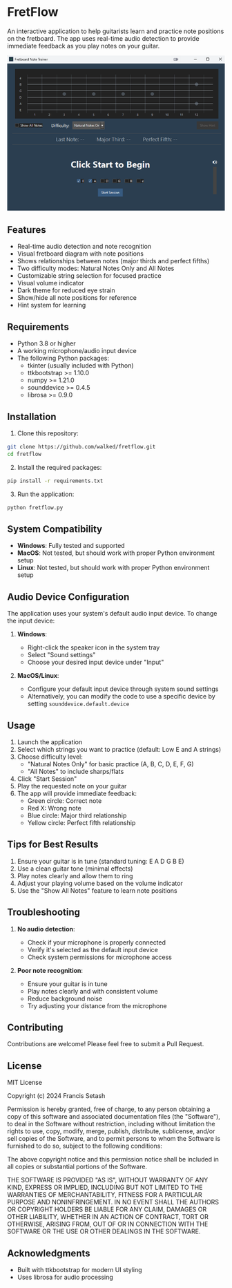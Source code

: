 # FretFlow

An interactive application to help guitarists learn and practice note positions on the fretboard. The app uses real-time audio detection to provide immediate feedback as you play notes on your guitar.

![FretFlow Screenshot](screenshots/screenshot.png)

## Features

- Real-time audio detection and note recognition
- Visual fretboard diagram with note positions
- Shows relationships between notes (major thirds and perfect fifths)
- Two difficulty modes: Natural Notes Only and All Notes
- Customizable string selection for focused practice
- Visual volume indicator
- Dark theme for reduced eye strain
- Show/hide all note positions for reference
- Hint system for learning

## Requirements

- Python 3.8 or higher
- A working microphone/audio input device
- The following Python packages:
  - tkinter (usually included with Python)
  - ttkbootstrap >= 1.10.0
  - numpy >= 1.21.0
  - sounddevice >= 0.4.5
  - librosa >= 0.9.0

## Installation

1. Clone this repository:
```bash
git clone https://github.com/walked/fretflow.git
cd fretflow
```

2. Install the required packages:
```bash
pip install -r requirements.txt
```

3. Run the application:
```bash
python fretflow.py
```

## System Compatibility

- **Windows**: Fully tested and supported
- **MacOS**: Not tested, but should work with proper Python environment setup
- **Linux**: Not tested, but should work with proper Python environment setup

## Audio Device Configuration

The application uses your system's default audio input device. To change the input device:

1. **Windows**: 
   - Right-click the speaker icon in the system tray
   - Select "Sound settings"
   - Choose your desired input device under "Input"

2. **MacOS/Linux**:
   - Configure your default input device through system sound settings
   - Alternatively, you can modify the code to use a specific device by setting `sounddevice.default.device`

## Usage

1. Launch the application
2. Select which strings you want to practice (default: Low E and A strings)
3. Choose difficulty level:
   - "Natural Notes Only" for basic practice (A, B, C, D, E, F, G)
   - "All Notes" to include sharps/flats
4. Click "Start Session"
5. Play the requested note on your guitar
6. The app will provide immediate feedback:
   - Green circle: Correct note
   - Red X: Wrong note
   - Blue circle: Major third relationship
   - Yellow circle: Perfect fifth relationship

## Tips for Best Results

1. Ensure your guitar is in tune (standard tuning: E A D G B E)
2. Use a clean guitar tone (minimal effects)
3. Play notes clearly and allow them to ring
4. Adjust your playing volume based on the volume indicator
5. Use the "Show All Notes" feature to learn note positions

## Troubleshooting

1. **No audio detection**:
   - Check if your microphone is properly connected
   - Verify it's selected as the default input device
   - Check system permissions for microphone access

2. **Poor note recognition**:
   - Ensure your guitar is in tune
   - Play notes clearly and with consistent volume
   - Reduce background noise
   - Try adjusting your distance from the microphone


## Contributing

Contributions are welcome! Please feel free to submit a Pull Request.

## License

MIT License

Copyright (c) 2024 Francis Setash

Permission is hereby granted, free of charge, to any person obtaining a copy
of this software and associated documentation files (the "Software"), to deal
in the Software without restriction, including without limitation the rights
to use, copy, modify, merge, publish, distribute, sublicense, and/or sell
copies of the Software, and to permit persons to whom the Software is
furnished to do so, subject to the following conditions:

The above copyright notice and this permission notice shall be included in all
copies or substantial portions of the Software.

THE SOFTWARE IS PROVIDED "AS IS", WITHOUT WARRANTY OF ANY KIND, EXPRESS OR
IMPLIED, INCLUDING BUT NOT LIMITED TO THE WARRANTIES OF MERCHANTABILITY,
FITNESS FOR A PARTICULAR PURPOSE AND NONINFRINGEMENT. IN NO EVENT SHALL THE
AUTHORS OR COPYRIGHT HOLDERS BE LIABLE FOR ANY CLAIM, DAMAGES OR OTHER
LIABILITY, WHETHER IN AN ACTION OF CONTRACT, TORT OR OTHERWISE, ARISING FROM,
OUT OF OR IN CONNECTION WITH THE SOFTWARE OR THE USE OR OTHER DEALINGS IN THE
SOFTWARE.

## Acknowledgments

- Built with ttkbootstrap for modern UI styling
- Uses librosa for audio processing
